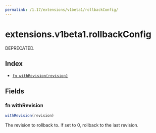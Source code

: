 ```yaml
---
permalink: /1.17/extensions/v1beta1/rollbackConfig/
---
```


# extensions.v1beta1.rollbackConfig

DEPRECATED.

## Index

* [`fn withRevision(revision)`](#fn-withrevision)

## Fields

### fn withRevision

```ts
withRevision(revision)
```

The revision to rollback to. If set to 0, rollback to the last revision.